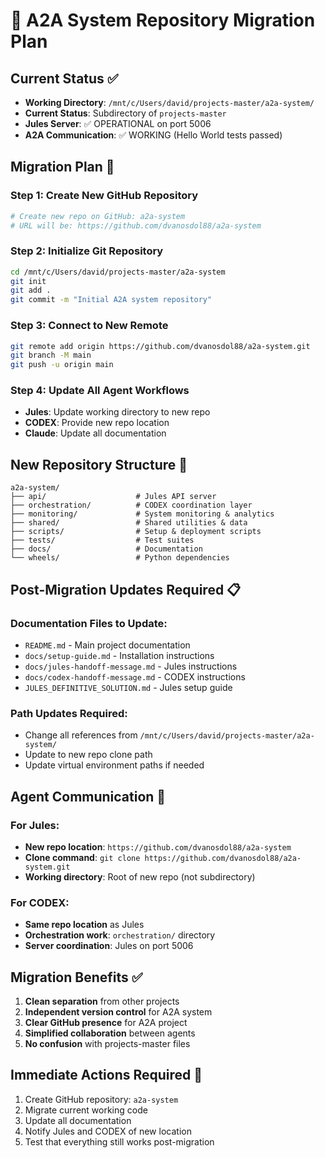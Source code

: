 # 🚀 A2A System Repository Migration Plan

## Current Status ✅
- **Working Directory**: `/mnt/c/Users/david/projects-master/a2a-system/`
- **Current Status**: Subdirectory of `projects-master`
- **Jules Server**: ✅ OPERATIONAL on port 5006
- **A2A Communication**: ✅ WORKING (Hello World tests passed)

## Migration Plan 🎯

### Step 1: Create New GitHub Repository
```bash
# Create new repo on GitHub: a2a-system
# URL will be: https://github.com/dvanosdol88/a2a-system
```

### Step 2: Initialize Git Repository
```bash
cd /mnt/c/Users/david/projects-master/a2a-system
git init
git add .
git commit -m "Initial A2A system repository"
```

### Step 3: Connect to New Remote
```bash
git remote add origin https://github.com/dvanosdol88/a2a-system.git
git branch -M main
git push -u origin main
```

### Step 4: Update All Agent Workflows
- **Jules**: Update working directory to new repo
- **CODEX**: Provide new repo location
- **Claude**: Update all documentation

## New Repository Structure 📁
```
a2a-system/
├── api/                    # Jules API server
├── orchestration/          # CODEX coordination layer
├── monitoring/             # System monitoring & analytics
├── shared/                 # Shared utilities & data
├── scripts/                # Setup & deployment scripts
├── tests/                  # Test suites
├── docs/                   # Documentation
└── wheels/                 # Python dependencies
```

## Post-Migration Updates Required 📋

### Documentation Files to Update:
- `README.md` - Main project documentation
- `docs/setup-guide.md` - Installation instructions
- `docs/jules-handoff-message.md` - Jules instructions
- `docs/codex-handoff-message.md` - CODEX instructions
- `JULES_DEFINITIVE_SOLUTION.md` - Jules setup guide

### Path Updates Required:
- Change all references from `/mnt/c/Users/david/projects-master/a2a-system/`
- Update to new repo clone path
- Update virtual environment paths if needed

## Agent Communication 📢

### For Jules:
- **New repo location**: `https://github.com/dvanosdol88/a2a-system`
- **Clone command**: `git clone https://github.com/dvanosdol88/a2a-system.git`
- **Working directory**: Root of new repo (not subdirectory)

### For CODEX:
- **Same repo location** as Jules
- **Orchestration work**: `orchestration/` directory
- **Server coordination**: Jules on port 5006

## Migration Benefits ✅
1. **Clean separation** from other projects
2. **Independent version control** for A2A system
3. **Clear GitHub presence** for A2A project
4. **Simplified collaboration** between agents
5. **No confusion** with projects-master files

## Immediate Actions Required 🚨
1. Create GitHub repository: `a2a-system`
2. Migrate current working code
3. Update all documentation
4. Notify Jules and CODEX of new location
5. Test that everything still works post-migration